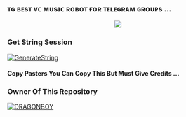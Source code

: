 ### ᴛɢ ʙᴇsᴛ ᴠᴄ ᴍᴜsɪᴄ ʀᴏʙᴏᴛ ғᴏʀ ᴛᴇʟᴇɢʀᴀᴍ ɢʀᴏᴜᴘs ...


<p align="center"><a href="https://t.me/ITS_DRAGON_BOY"><img src="https://telegra.ph/file/5bf8e780727207396372b.jpg"></a></p>


### Get String Session

[![GenerateString](https://img.shields.io/badge/repl.it-generateString-yellowgreen)](https://replit.com/@AdityaHalder/StringSession)



#### Copy Pasters You Can Copy This But Must Give Credits ...

### Owner Of This Repository
[![DRAGONBOY](https://telegra.ph/file/a5b02a26b5ff969a2bdf3.png)](https://t.me/ITS_DRAGON_BOY)
